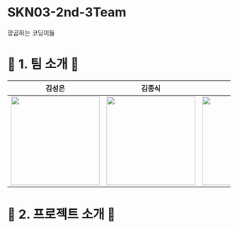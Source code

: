 # SKN03-2nd-3Team
망곰하는 코딩이들

# 🐻 1. 팀 소개 🐻
|김성은|김종식|이주원|최연규|허지원|
|---|---|---|---|---|
|<img src="https://github.com/user-attachments/assets/d28f0fe3-1804-4c2a-b72b-fdd950d749bc"  width="200" height="200"/> |<img src="https://github.com/user-attachments/assets/fb403361-d3b3-4023-9813-183ad7b6b2f7"  width="200" height="200"/> |<img src="https://github.com/user-attachments/assets/d507e286-9575-4b1f-be18-94688a149080"  width="200" height="200"/>  | <img src="https://github.com/user-attachments/assets/5b3f38cc-696e-4d09-8ca9-f93d412a7a17"  width="200" height="200"/> |<img src="https://github.com/user-attachments/assets/d8f438e8-eed8-4763-bdf8-a744b5071d49"  width="200" height="200"/>  |

# 📌 2. 프로젝트 소개 📌


